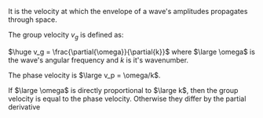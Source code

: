 It is the velocity at which the envelope of a wave's amplitudes propagates through space.

The group velocity $v_g$ is defined as:

$\huge v_g = \frac{\partial{\omega}}{\partial{k}}$ where $\large \omega$ is the wave's angular frequency and $k$ is it's wavenumber.

The phase velocity is $\large v_p = \omega/k$.

If $\large \omega$ is directly proportional to $\large k$, then the group velocity is equal to the phase velocity. Otherwise they differ by the partial derivative